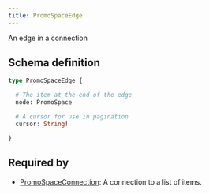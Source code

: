 ```yaml
---
title: PromoSpaceEdge
---
```


An edge in a connection

## Schema definition
```graphql
type PromoSpaceEdge {

  # The item at the end of the edge
  node: PromoSpace 

  # A cursor for use in pagination
  cursor: String! 

}
```

## Required by
* [PromoSpaceConnection](graphql/schema/promospaceconnection.md): A connection to a list of items.
